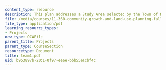 ```yaml
---
content_type: resource
description: This plan addresses a Study Area selected by the Town of Needham.
file: /media/courses/11-360-community-growth-and-land-use-planning-fall-2003/b953897b20c10f97ee6ebbb55eacbf4c_team1.pdf
file_type: application/pdf
learning_resource_types:
- Projects
ocw_type: OCWFile
parent_title: Projects
parent_type: CourseSection
resourcetype: Document
title: team1.pdf
uid: b953897b-20c1-0f97-ee6e-bbb55eacbf4c
---
```

